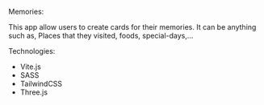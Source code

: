 Memories:

This app allow users to create cards for their memories. It can be anything such as, Places that they visited, foods, special-days,...


Technologies:
- Vite.js
- SASS
- TailwindCSS
- Three.js